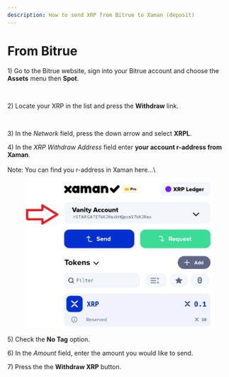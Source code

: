 ```yaml
---
description: How to send XRP from Bitrue to Xaman (deposit)
---
```


# From Bitrue

1\) Go to the Bitrue website, sign into your Bitrue account and choose the **Assets** menu then **Spot**.

<figure><img src="../../.gitbook/assets/Bitrue - Wihdraw - 3.png" alt=""><figcaption></figcaption></figure>

2\) Locate your XRP in the list and press the **Withdraw** link.

<figure><img src="../../.gitbook/assets/Bitrue - Wihdraw - 1.png" alt=""><figcaption></figcaption></figure>

3\) In the _Network_ field, press the down arrow and select **XRPL**.

4\) In the _XRP Withdraw Address_ field enter **your account r-address from Xaman**.\
\
Note: You can find you r-address in Xaman here…\


<figure><img src="../../.gitbook/assets/R-address in Xaman.png" alt=""><figcaption></figcaption></figure>

5\) Check the **No Tag** option.

6\) In the _Amount_ field, enter the amount you would like to send.

7\) Press the the **Withdraw XRP** button.&#x20;

<figure><img src="../../.gitbook/assets/Bitrue - Wihdraw - 2.png" alt=""><figcaption></figcaption></figure>
